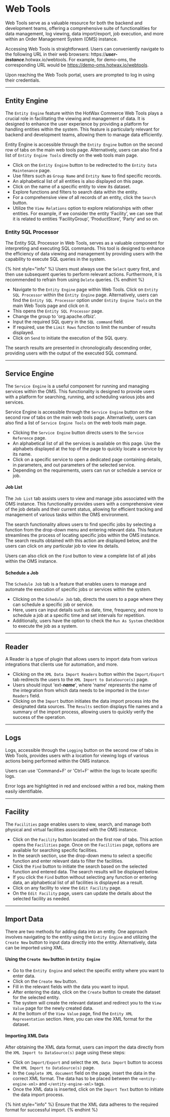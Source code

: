 # Web Tools

Web Tools serve as a valuable resource for both the backend and development teams, offering a comprehensive suite of functionalities for data management, log viewing, data import/export, job execution, and more within an Order Management System (OMS) instance. 

Accessing Web Tools is straightforward. Users can conveniently navigate to the following URL in their web browsers: https://_**user-instance**_.hotwax.io/webtools. For example, for demo-oms, the corresponding URL would be https://demo-oms.hotwax.io/webtools.

Upon reaching the Web Tools portal, users are prompted to log in using their credentials.

___

## Entity Engine

The `Entity Engine` feature within the HotWax Commerce Web Tools plays a crucial role in facilitating the viewing and management of data. It is designed to enhance the user experience by providing a platform for handling entities within the system. This feature is particularly relevant for backend and development teams, allowing them to manage data efficiently.

Entity Engine is accessible through the `Entity Engine` button on the second row of tabs on the main web tools page. Alternatively, users can also find a list of `Entity Engine Tools` directly on the web tools main page.

* Click on the `Entity Engine` button to be redirected to the `Entity Data Maintenance` page. 
* Use filters such as `Group Name` and `Entity Name` to find specific records.
* An alphabetical list of all entities is also displayed on this page.
* Click on the name of a specific entity to view its dataset.
* Explore functions and filters to search data within the entity.
* For a comprehensive view of all records of an entity, click the `Search` button.
* Utilize the `View Relations` option to explore relationships with other entities. For example, if we consider the entity ‘Facility’, we can see that it is related to entities ‘FacilityGroup’, ‘ProductStore’, ‘Party’ and so on. 


### Entity SQL Processor

The Entity SQL Processor in Web Tools, serves as a valuable component for interpreting and executing SQL commands. This tool is designed to enhance the efficiency of data viewing and management by providing users with the capability to execute SQL queries in the system. 

{% hint style="info" %} Users must always use the `Select` query first, and then use subsequent queries to perform relevant actions. Furthermore, it is recommended to refrain from using `Delete` queries. {% endhint %}

* Navigate to the `Entity Engine` page within Web Tools. Click on `Entity SQL Processor` within the `Entity Engine` page. Alternatively, users can find the `Entity SQL Processor` option under `Entity Engine Tools` on the main Web Tools page and click on it.
* This opens the `Entity SQL Processor` page.
* Change the group to 'org.apache.ofbiz’. 
* Input the required SQL query in the `SQL command` field.
* If required, use the `Limit Rows` function to limit the number of results displayed.
* Click on `Send` to initiate the execution of the SQL query.

 The search results are presented in chronologically descending order, providing users with the output of the executed SQL command.

___

## Service Engine

The `Service Engine` is a useful component for running and managing services within the OMS. This functionality is designed to provide users with a platform for searching, running, and scheduling various jobs and services. 

Service Engine is accessible through the `Service Engine` button on the second row of tabs on the main web tools page. Alternatively, users can also find a list of `Service Engine Tools` on the web tools main page.

* Clicking the `Service Engine` button directs users to the `Service Reference` page.
* An alphabetical list of all the services is available on this page. Use the alphabets displayed at the top of the page to quickly locate a service by its name.
* Click on a specific service to open a dedicated page containing details, in parameters, and out parameters of the selected service.
* Depending on the requirements, users can run or schedule a service or job.

#### Job List
The `Job List` tab assists users to view and manage jobs associated with the OMS instance. This functionality provides users with a comprehensive view of the job details and their current status, allowing for efficient tracking and management of various tasks within the OMS environment.

The search functionality allows users to find specific jobs by selecting a function from the drop-down menu and entering relevant data. This feature streamlines the process of locating specific jobs within the OMS instance. The search results obtained with this action are displayed below, and the users can click on any particular job to view its details. 

Users can also click on the `Find` button to view a complete list of all jobs within the OMS instance.


#### Schedule a Job
The `Schedule Job` tab is a feature that enables users to manage and automate the execution of specific jobs or services within the system. 

* Clicking on the `Schedule Job` tab, directs the users to a page where they can schedule a specific job or service.
* Here, users can input details such as date, time, frequency, and more to schedule a job at a specific time and set intervals for repetition.
* Additionally, users have the option to check the `Run As System` checkbox to execute the job as a system.

___

## Reader 

A Reader is a type of plugin that allows users to import data from various integrations that clients use for automation, and more. 

* Clicking on the `XML Data Import Readers` button within the `Import/Export` tab redirects the users to the `XML Import to DataSource(s)` page.
* Users should input 'ext-_**name**_', where 'name' represents the name of the integration from which data needs to be imported in the `Enter Readers` field.
* Clicking on the `Import` button initiates the data import process into the designated data sources.
The `Results` section displays file names and a summary of the import process, allowing users to quickly verify the success of the operation.
 
___

## Logs 

Logs, accessible through the `Logging` button on the second row of tabs in Web Tools, provides users with a location for viewing logs of various actions being performed within the OMS instance. 

Users can use 'Command+F' or 'Ctrl+F' within the logs to locate specific logs.

Error logs are highlighted in red and enclosed within a red box, making them easily identifiable.

___

## Facility

The `Facilities` page enables users to view, search, and manage both physical and virtual facilities associated with the OMS instance. 

* Click on the `Facility` button located on the first row of tabs. This action opens the `Facilities` page. Once on the `Facilities` page, options are available for searching specific facilities.
* In the search section, use the drop-down menu to select a specific function and enter relevant data to filter the facilities.
* Click the `Find` button to initiate the search based on the selected function and entered data. The search results will be displayed below. 
* If you click the `Find` button without selecting any function or entering data, an alphabetical list of all facilities is displayed as a result. 
* Click on any facility to view the `Edit Facility` page.
* On the `Edit Facility` page, users can update the details about the selected facility as needed. 

___

## Import Data 

There are two methods for adding data into an entity. One approach involves navigating to the entity using the `Entity Engine` and utilizing the `Create New` button to input data directly into the entity. Alternatively, data can be imported using XML. 


#### Using the `Create New` button in `Entity Engine`
* Go to the `Entity Engine` and select the specific entity where you want to enter data.
* Click on the `Create New` button.
* Fill in the relevant fields with the data you want to input.
* After entering the data, click on the `Create` button to create the dataset for the selected entity.
* The system will create the relevant dataset and redirect you to the `View Value` page for the newly created data.
* At the bottom of the `View Value` page, find the `Entity XML Representation` section. Here, you can view the XML format for the dataset.


#### Importing XML Data 

After obtaining the XML data format, users can import the data directly from the `XML Import to DataSource(s)` page using these steps:

* Click on `Import/Export` and select the `XML Data Import` button to access the `XML Import to DataSource(s)` page.
* In the `Complete XML document` field on the page, insert the data in the correct XML format. The data has to be placed between the `<entity-engine-xml>` and `</entity-engine-xml>` tags.
* Once the XML data is inserted, click on the `Import Text` button to initiate the data import process.

{% hint style="info" %} Ensure that the XML data adheres to the required format for successful import.  {% endhint %}





